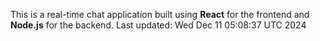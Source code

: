 This is a real-time chat application built using **React** for the frontend and **Node.js** for the backend.
Last updated: Wed Dec 11 05:08:37 UTC 2024
